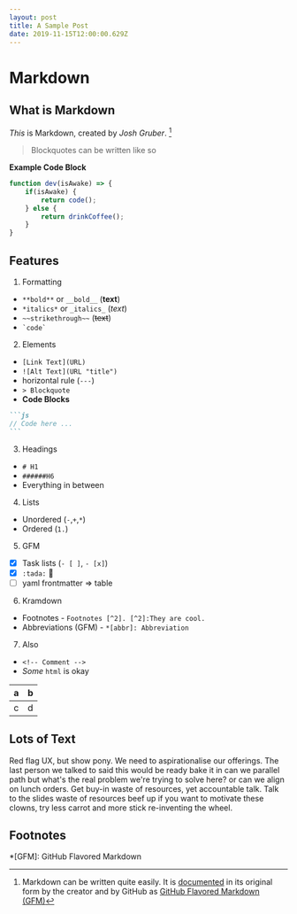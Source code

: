 ```yaml
---
layout: post
title: A Sample Post
date: 2019-11-15T12:00:00.629Z
---
```

# Markdown

## What is Markdown
*This* is Markdown, created by *Josh Gruber*. [^1]

> Blockquotes can be written like so

**Example Code Block**
```js
function dev(isAwake) => {
    if(isAwake) {
        return code();
    } else {
        return drinkCoffee();
    }
}
```

## Features
1. Formatting
  * `**bold**` or `__bold__` (**text**)
  * `*italics*` or `_italics_` (*text*)
  * `~~strikethrough~~` (~~text~~)
  * `` `code` ``
2. Elements
  + `[Link Text](URL)`
  + `![Alt Text](URL "title")`
  + horizontal rule (`---`) 
  + `> Blockquote`
  + **Code Blocks**
````md
```js
// Code here ...
```
````

3. Headings
  + `# H1`
  + `######H6`
  + Everything in between
4. Lists
  - Unordered (`-`,`+`,`*`)
  - Ordered (`1.`)
5. GFM
  - [x] Task lists (`- [ ]`, `- [x]`)
  - [x] `:tada:` :tada:
  - [ ] yaml frontmatter => table
6. Kramdown
  * Footnotes - `Footnotes [^2]. [^2]:They are cool.`
  * Abbreviations (GFM) - `*[abbr]: Abbreviation`
7. Also
  - `<!-- Comment -->`
  - *Some* `html` is okay

a     |   b
--- | ---
c | d

## Lots of Text
Red flag UX, but show pony. We need to aspirationalise our offerings. The last person we talked to said this would be ready bake it in can we parallel path but what's the real problem we're trying to solve here? or can we align on lunch orders. Get buy-in waste of resources, yet accountable talk. Talk to the slides waste of resources beef up if you want to motivate these clowns, try less carrot and more stick re-inventing the wheel.

## Footnotes
[^1]: Markdown can be written quite easily. It is [documented](https://daringfireball.net/projects/markdown/) in its original form by the creator and by GitHub as [GitHub Flavored Markdown (GFM)](https://guides.github.com/features/mastering-markdown/#GitHub-flavored-markdown)

*[GFM]: GitHub Flavored Markdown